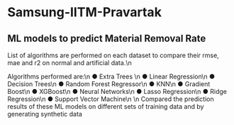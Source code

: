# Samsung-IITM-Pravartak
## ML models to predict Material Removal Rate

List of algorithms are performed on each dataset to compare their rmse, mae and r2 on normal and artificial data.\n

Algorithms performed are:\n
● Extra Trees \n
● Linear Regression\n
● Decision Trees\n
● Random Forest Regressor\n
● KNN\n
● Gradient Boost\n
● XGBoost\n
● Neural Networks\n
● Lasso Regression\n
● Ridge Regression\n
● Support Vector Machine\n
\n
Compared the prediction results of these ML models on different sets of training data and by generating synthetic data
